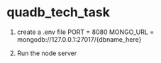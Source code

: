 # quadb_tech_task

01. create a .env file 
     PORT = 8080
     MONGO_URL = mongodb://127.0.0.1:27017/{dbname_here}
    
 02. Run the node server

     

